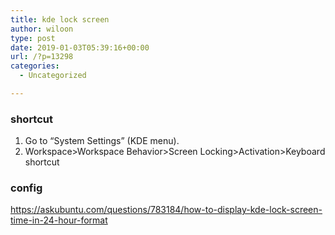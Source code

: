 ```yaml
---
title: kde lock screen
author: wiloon
type: post
date: 2019-01-03T05:39:16+00:00
url: /?p=13298
categories:
  - Uncategorized

---
```

### shortcut

  1. Go to &#8220;System Settings&#8221; (KDE menu).
  2. Workspace>Workspace Behavior>Screen Locking>Activation>Keyboard shortcut

### config

https://askubuntu.com/questions/783184/how-to-display-kde-lock-screen-time-in-24-hour-format